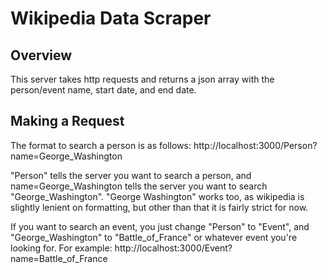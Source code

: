 # Wikipedia Data Scraper

## Overview
This server takes http requests and returns a json array with the person/event name, start date, and end date.

## Making a Request
The format to search a person is as follows: http://localhost:3000/Person?name=George_Washington

"Person" tells the server you want to search a person, and name=George_Washington tells the server you want to search "George_Washington".
"George Washington" works too, as wikipedia is slightly lenient on formatting, but other than that it is fairly strict for now.

If you want to search an event, you just change "Person" to "Event", and "George_Washington" to "Battle_of_France" or whatever event you're looking for.
For example: http://localhost:3000/Event?name=Battle_of_France